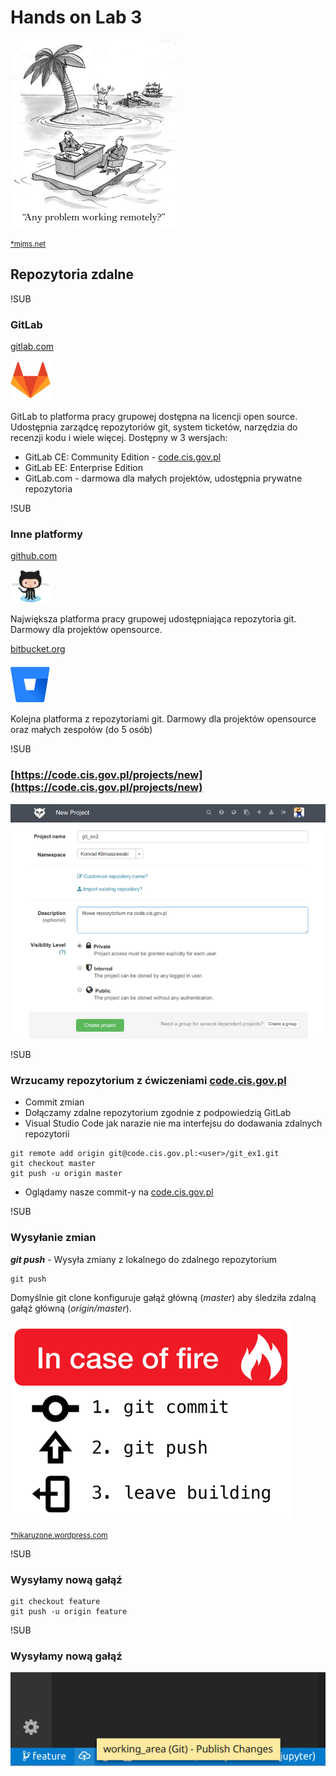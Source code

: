 # Hands on Lab 3
![remote](images/Remote.jpg)

<small>[*mjms.net](http://www.mjms.net/blog/5-tips-for-managing-remote-workers/)</small>
## Repozytoria zdalne

!SUB
### GitLab

[gitlab.com](https://gitlab.com)

![gitlab](images/gitlab-logo.png)

GitLab to platforma pracy grupowej dostępna na licencji open source. Udostępnia zarządcę repozytoriów git, system ticketów, narzędzia do recenzji kodu i wiele więcej. Dostępny w 3 wersjach:
 * GitLab CE: Community Edition - [code.cis.gov.pl](https://code.cis.gov.pl)
 * GitLab EE: Enterprise Edition
 * GitLab.com - darmowa dla małych projektów, udostępnia prywatne repozytoria

!SUB
### Inne platformy

[github.com](https://github.com)

![github](images/Octocat.png)

Największa platforma pracy grupowej udostępniająca repozytoria git. Darmowy dla projektów opensource.

[bitbucket.org](https://bitbucket.org)

![bitbucket](images/bitbucket.png)

Kolejna platforma z repozytoriami git. Darmowy dla projektów opensource oraz małych zespołów (do 5 osób)

!SUB
### [https://code.cis.gov.pl/projects/new](https://code.cis.gov.pl/projects/new)

![new repo](images/gitlab-new-repo.png)

!SUB
### Wrzucamy repozytorium z ćwiczeniami [code.cis.gov.pl](https://code.cis.gov.pl)

- Commit zmian
- Dołączamy zdalne repozytorium zgodnie z podpowiedzią GitLab
- Visual Studio Code jak narazie nie ma interfejsu do dodawania zdalnych repozytorii

```
git remote add origin git@code.cis.gov.pl:<user>/git_ex1.git
git checkout master
git push -u origin master
```

- Oglądamy nasze commit-y na [code.cis.gov.pl](https://code.cis.gov.pl)

!SUB
### Wysyłanie zmian
<!-- .slide: data-background="#bed3f4" data-transition="fade" -->

_**git push**_ - Wysyła zmiany z lokalnego do zdalnego repozytorium

```
git push
```

Domyślnie git clone konfiguruje gałąź główną (*master*) aby śledziła zdalną gałąź główną (*origin/master*).

![push](images/push.png)

<small>[*hikaruzone.wordpress.com](https://hikaruzone.wordpress.com/2015/10/06/in-case-of-fire-1-git-commit-2-git-push-3-leave-building/)</small>

!SUB
### Wysyłamy nową gałąź
<!-- .slide: data-background="#bed3f4" data-transition="fade" -->

```
git checkout feature
git push -u origin feature
```

!SUB
### Wysyłamy nową gałąź

![VSC new repo](images/vscode-branch-push.png)

